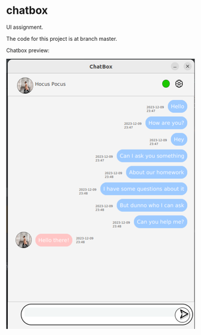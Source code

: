 # chatbox
UI assignment.

The code for this project is at branch master.

Chatbox preview:

![Image Description](https://github.com/nalgnaohel/chatbox/blob/c37aba15017e4d331801b81f8d058b289317dffe/Screenshot%20from%202023-12-09%2023-49-10.png)
